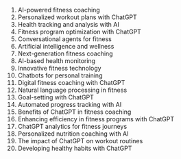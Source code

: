 1. AI-powered fitness coaching
2. Personalized workout plans with ChatGPT
3. Health tracking and analysis with AI
4. Fitness program optimization with ChatGPT
5. Conversational agents for fitness
6. Artificial intelligence and wellness
7. Next-generation fitness coaching
8. AI-based health monitoring
9. Innovative fitness technology
10. Chatbots for personal training
11. Digital fitness coaching with ChatGPT
12. Natural language processing in fitness
13. Goal-setting with ChatGPT
14. Automated progress tracking with AI
15. Benefits of ChatGPT in fitness coaching
16. Enhancing efficiency in fitness programs with ChatGPT
17. ChatGPT analytics for fitness journeys
18. Personalized nutrition coaching with AI
19. The impact of ChatGPT on workout routines
20. Developing healthy habits with ChatGPT
